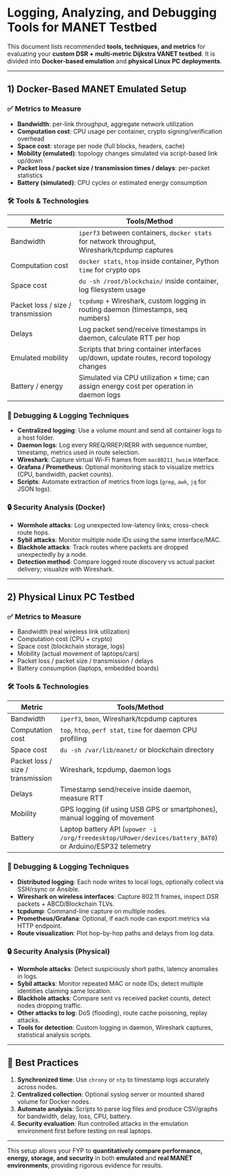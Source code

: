 # Logging, Analyzing, and Debugging Tools for MANET Testbed

This document lists recommended **tools, techniques, and metrics** for evaluating your **custom DSR + multi-metric Dijkstra VANET testbed**. It is divided into **Docker-based emulation** and **physical Linux PC deployments**.

---

## 1) Docker-Based MANET Emulated Setup

### ✅ Metrics to Measure
- **Bandwidth**: per-link throughput, aggregate network utilization  
- **Computation cost**: CPU usage per container, crypto signing/verification overhead  
- **Space cost**: storage per node (full blocks, headers, cache)  
- **Mobility (emulated)**: topology changes simulated via script-based link up/down  
- **Packet loss / packet size / transmission times / delays**: per-packet statistics  
- **Battery (simulated)**: CPU cycles or estimated energy consumption  

### 🛠 Tools & Technologies

| Metric | Tools/Method |
|--------|--------------|
| Bandwidth | `iperf3` between containers, `docker stats` for network throughput, Wireshark/tcpdump captures |
| Computation cost | `docker stats`, `htop` inside container, Python `time` for crypto ops |
| Space cost | `du -sh /root/blockchain/` inside container, log filesystem usage |
| Packet loss / size / transmission | `tcpdump` + Wireshark, custom logging in routing daemon (timestamps, seq numbers) |
| Delays | Log packet send/receive timestamps in daemon, calculate RTT per hop |
| Emulated mobility | Scripts that bring container interfaces up/down, update routes, record topology changes |
| Battery / energy | Simulated via CPU utilization × time; can assign energy cost per operation in daemon logs |

### 🔧 Debugging & Logging Techniques
- **Centralized logging**: Use a volume mount and send all container logs to a host folder.
- **Daemon logs**: Log every RREQ/RREP/RERR with sequence number, timestamp, metrics used in route selection.
- **Wireshark**: Capture virtual Wi-Fi frames from `mac80211_hwsim` interface.  
- **Grafana / Prometheus**: Optional monitoring stack to visualize metrics (CPU, bandwidth, packet counts).
- **Scripts**: Automate extraction of metrics from logs (`grep`, `awk`, `jq` for JSON logs).

### 🔒 Security Analysis (Docker)
- **Wormhole attacks**: Log unexpected low-latency links; cross-check route hops.  
- **Sybil attacks**: Monitor multiple node IDs using the same interface/MAC.  
- **Blackhole attacks**: Track routes where packets are dropped unexpectedly by a node.  
- **Detection method**: Compare logged route discovery vs actual packet delivery; visualize with Wireshark.

---

## 2) Physical Linux PC Testbed

### ✅ Metrics to Measure
- Bandwidth (real wireless link utilization)  
- Computation cost (CPU + crypto)  
- Space cost (blockchain storage, logs)  
- Mobility (actual movement of laptops/cars)  
- Packet loss / packet size / transmission / delays  
- Battery consumption (laptops, embedded boards)  

### 🛠 Tools & Technologies

| Metric | Tools/Method |
|--------|--------------|
| Bandwidth | `iperf3`, `bmon`, Wireshark/tcpdump captures |
| Computation cost | `top`, `htop`, `perf stat`, `time` for daemon CPU profiling |
| Space cost | `du -sh /var/lib/manet/` or blockchain directory |
| Packet loss / size / transmission | Wireshark, tcpdump, daemon logs |
| Delays | Timestamp send/receive inside daemon, measure RTT |
| Mobility | GPS logging (if using USB GPS or smartphones), manual logging of movement |
| Battery | Laptop battery API (`upower -i /org/freedesktop/UPower/devices/battery_BAT0`) or Arduino/ESP32 telemetry |

### 🔧 Debugging & Logging Techniques
- **Distributed logging**: Each node writes to local logs, optionally collect via SSH/rsync or Ansible.  
- **Wireshark on wireless interfaces**: Capture 802.11 frames, inspect DSR packets + ABCD/Blockchain TLVs.  
- **tcpdump**: Command-line capture on multiple nodes.  
- **Prometheus/Grafana**: Optional, if each node can export metrics via HTTP endpoint.  
- **Route visualization**: Plot hop-by-hop paths and delays from log data.

### 🔒 Security Analysis (Physical)
- **Wormhole attacks**: Detect suspiciously short paths, latency anomalies in logs.  
- **Sybil attacks**: Monitor repeated MAC or node IDs; detect multiple identities claiming same location.  
- **Blackhole attacks**: Compare sent vs received packet counts, detect nodes dropping traffic.  
- **Other attacks to log**: DoS (flooding), route cache poisoning, replay attacks.  
- **Tools for detection**: Custom logging in daemon, Wireshark captures, statistical analysis scripts.

---

## 📌 Best Practices
1. **Synchronized time**: Use `chrony` or `ntp` to timestamp logs accurately across nodes.  
2. **Centralized collection**: Optional syslog server or mounted shared volume for Docker nodes.  
3. **Automate analysis**: Scripts to parse log files and produce CSV/graphs for bandwidth, delay, loss, CPU, battery.  
4. **Security evaluation**: Run controlled attacks in the emulation environment first before testing on real laptops.  

---

This setup allows your FYP to **quantitatively compare performance, energy, storage, and security** in both **emulated** and **real MANET environments**, providing rigorous evidence for results.  

